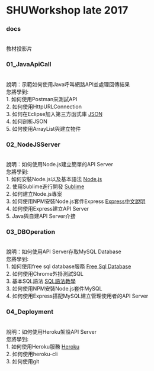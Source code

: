 # SHUWorkshop late 2017

<h3>docs</h3>
<br>教材投影片

<h3>01_JavaApiCall</h3>
<br>說明：示範如何使用Java呼叫網路API並處理回傳結果
<br>您將學到:
<br>1. 如何使用Postman來測試API
<br>2. 如何使用HttpURLConnection
<br>3. 如何在Eclipse加入第三方函式庫 <a href="https://github.com/stleary/JSON-java">JSON</a>
<br>4. 如何剖析JSON
<br>5. 如何使用ArrayList與建立物件


<h3>02_NodeJSServer</h3>
<br>說明：如何使用Node.js建立簡單的API Server
<br>您將學到:
<br>1. 如何安裝Node.js以及基本語法 <a href="https://nodejs.org/en/">Node.js</a>
<br>2. 使用Sublime進行開發 <a href="https://www.sublimetext.com/">Sublime</a>
<br>2. 如何建立Node.js專案
<br>3. 如何使用NPM安裝Node.js套件Express <a href="http://expressjs.com/zh-tw/">Express中文說明</a>
<br>4. 如何使用Express建立API Server
<br>5. Java與自建API Server介接


<h3>03_DBOperation</h3>
<br>說明：如何使用API Server存取MySQL Database
<br>您將學到:
<br>1. 如何使用free sql database服務 <a href="http://www.freesqldatabase.com/">Free Sql Database</a>
<br>2. 如何使用Chrome外掛測試SQL
<br>3. 基本SQL語法 <a href="http://www.runoob.com/mysql/mysql-update-query.html">SQL語法教學</a>
<br>3. 如何使用NPM安裝Node.js套件MySQL
<br>4. 如何使用Express搭配MySQL建立管理使用者的API Server


<h3>04_Deployment</h3>
<br>說明：如何使用Heroku架設API Server
<br>您將學到:
<br>1. 如何使用Heroku服務 <a href="https://www.heroku.com/">Heroku</a>
<br>2. 如何使用heroku-cli
<br>3. 如何使用git
